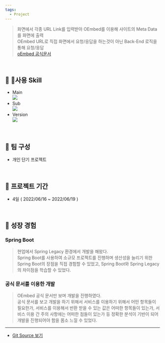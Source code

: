 ```yaml
---
tags:
  - Project
---
```

> 화면에서 각종 URL Link를 입력받아 OEmbed를 이용해 사이트의 Meta Data를 화면에 출력<br>
> OEmbed URL로 직접 화면에서 요청/응답을 하는것이 아닌 Back-End 로직을 통해 요청/응답<br>
> [oEmbed 공식문서](https://oembed.com/)

<br>

## 🔧 사용 Skill
- Main<br>
	<img src="https://img.shields.io/badge/springboot-6DB33F?style=for-the-badge&logo=springboot&logoColor=white">
- Sub<br>
	<img src="https://img.shields.io/badge/gradle-02303A?style=for-the-badge&logo=gradle&logoColor=white">
- Version<br>
	<img src="https://img.shields.io/badge/git-F05032?style=for-the-badge&logo=git&logoColor=white">

<br>

## 🤝 팀 구성
- 개인 단기 프로젝트

<br>

## 📆 프로젝트 기간
- 4일 ( 2022/06/16 ~ 2022/06/19 )

<br>

## 👊 성장 경험
### **Spring Boot**
> 현업에서 Spring Legacy 환경에서 개발을 해왔다.<br>
> Spring Boot를 사용하여 소규모 프로젝트를 진행하며 생산성을 늘리기 위한 Spring Boot의 장점을 직접 경험할 수 있었고, Spring Boot와 Spring Legacy의 차이점을 학습할 수 있었다.

### **공식 문서를 이용한 개발**
> OEmbed 공식 문서만 보며 개발을 진행하였다. <br>
> 공식 문서를 보고 개발을 하기 위해서 서비스를 이용하기 위해서 어떤 항목들이 필요한가, 서비스를 이용해서 반환 받을 수 있는 값은 어떠한 항목들이 있는가, 서비스 이용 간 주의 사항에는 어떠한 점들이 있는가 등 정확한 분석이 기반이 되어 개발을 진행되어야 함을 몸소 느낄 수 있었다.

---
- [Git Source 보기](https://github.com/Hanee-dev/OEmbed)